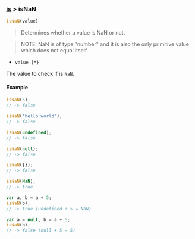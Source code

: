 ### [is](../) > isNaN

```js
isNaN(value)
```

> Determines whether a value is NaN or not. <br/>

> NOTE: NaN is of type "number" and it is also the only primitive value which does not equal itself.

- `value {*}`

The value to check if is `NaN`.

#### Example
```js
isNaN(5);
// -> false

isNaN('hello world');
// -> false

isNaN(undefined);
// -> false

isNaN(null);
// -> false

isNaN({});
// -> false

isNaN(NaN);
// -> true

var a, b = a + 5;
isNaN(b);
// -> true (undefined + 5 = NaN)

var a = null, b = a + 5;
isNaN(b);
// -> false (null + 5 = 5)
```
